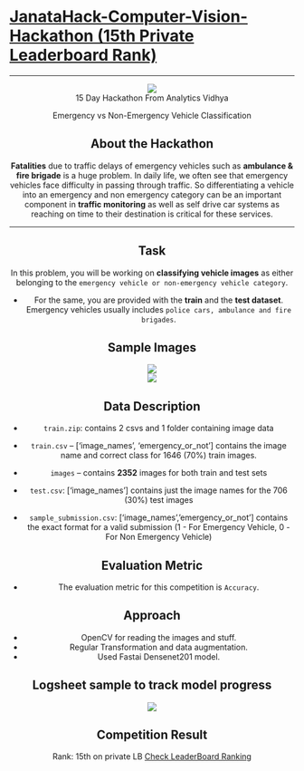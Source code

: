 # [JanataHack-Computer-Vision-Hackathon (15th Private Leaderboard Rank)](https://datahack.analyticsvidhya.com/contest/janatahack-computer-vision-hackathon/#LeaderBoard)


___

<center><img src="https://datahack-prod.s3.ap-south-1.amazonaws.com/__sized__/contest_cover/cover_FJJYomD-thumbnail-1200x1200-90.jpg"/>

<center>15 Day Hackathon From Analytics Vidhya</center>

Emergency vs Non-Emergency Vehicle Classification

## About the Hackathon
__Fatalities__ due to traffic delays of emergency vehicles such as __ambulance & fire brigade__ is a huge problem. In daily life, we often see that emergency vehicles face difficulty in passing through traffic. So differentiating a vehicle into an emergency and non emergency category can be an important component in __traffic monitoring__ as well as self drive car systems as reaching on time to their destination is critical for these services.

______

## Task 

In this problem, you will be working on __classifying vehicle images__ as either belonging to the ```emergency vehicle or non-emergency vehicle category```. 

- For the same, you are provided with the __train__ and the __test dataset__. Emergency vehicles usually includes ```police cars, ambulance and fire brigades```.

## Sample Images

<center><img src="https://s3-ap-south-1.amazonaws.com/av-blog-media/wp-content/uploads/2018/08/Emgen.jpg"/></center>

<center><img src="https://github.com/saikrithik/JanataHack-Computer-Vision-Hackathon/raw/master/Data_Photos.png"/></center>


## Data Description
- ```train.zip```: contains 2 csvs and 1 folder containing image data
- ```train.csv``` – [‘image_names’, ‘emergency_or_not’] contains the image name and correct class for 1646 (70%) train images.

- ```images``` – contains __2352__ images for both train and test sets

- ```test.csv```: [‘image_names’] contains just the image names for the 706 (30%) test images

- ```sample_submission.csv```: [‘image_names’,’emergency_or_not­’] contains the exact format for a valid submission (1 - For Emergency Vehicle, 0 - For Non Emergency Vehicle)
 


## Evaluation Metric
- The evaluation metric for this competition is ```Accuracy```.

## Approach
- OpenCV for reading the images and stuff.
- Regular Transformation and data augmentation.
- Used Fastai Densenet201 model.

## Logsheet sample to track model progress

<img src="https://raw.githubusercontent.com/AIVenture0/JanataHack-Computer-Vision-Hackathon-21st-Rank-/master/logsheet.jpg"/>

## Competition Result
Rank:  15th on private LB
[Check LeaderBoard Ranking](https://datahack.analyticsvidhya.com/contest/janatahack-computer-vision-hackathon/#LeaderBoard)
